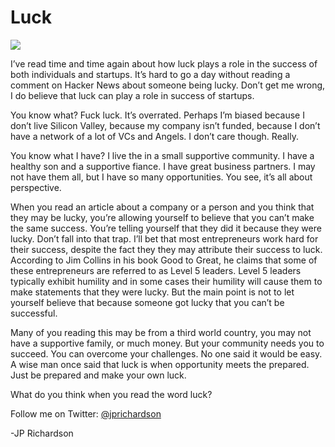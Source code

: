 <!--
id: 948686582
link: http://loudjet.com/a/luck
slug: luck
date: Fri Aug 13 2010 14:59:42 GMT-0500 (CDT)
publish: 2010-08-013
tags: 
-->


Luck
====

![](http://media.tumblr.com/tumblr_l73wv9lwJ31qzbc4f.jpg)

I’ve read time and time again about how luck plays a role in the success
of both individuals and startups. It’s hard to go a day without reading
a comment on Hacker News about someone being lucky. Don’t get me wrong,
I do believe that luck can play a role in success of startups.

You know what? Fuck luck. It’s overrated. Perhaps I’m biased because I
don’t live Silicon Valley, because my company isn’t funded, because I
don’t have a network of a lot of VCs and Angels. I don’t care though.
Really.

You know what I have? I live the in a small supportive community. I have
a healthy son and a supportive fiance. I have great business partners. I
may not have them all, but I have so many opportunities. You see, it’s
all about perspective.

When you read an article about a company or a person and you think that
they may be lucky, you’re allowing yourself to believe that you can’t
make the same success. You’re telling yourself that they did it because
they were lucky. Don’t fall into that trap. I’ll bet that most
entrepreneurs work hard for their success, despite the fact they they
may attribute their success to luck. According to Jim Collins in his
book Good to Great, he claims that some of these entrepreneurs are
referred to as Level 5 leaders. Level 5 leaders typically exhibit
humility and in some cases their humility will cause them to make
statements that they were lucky. But the main point is not to let
yourself believe that because someone got lucky that you can’t be
successful.

Many of you reading this may be from a third world country, you may not
have a supportive family, or much money. But your community needs you to
succeed. You can overcome your challenges. No one said it would be easy.
A wise man once said that luck is when opportunity meets the prepared.
Just be prepared and make your own luck.

What do you think when you read the word luck?

Follow me on Twitter: [@jprichardson](http://twitter.com/jprichardson)

-JP Richardson

